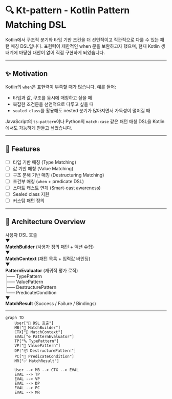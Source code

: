 # 🔍 Kt-pattern - Kotlin Pattern Matching DSL

Kotlin에서 구조적 분기와 타입 기반 조건을 더 선언적이고 직관적으로 다룰 수 있는 패턴 매칭 DSL입니다.
표현력이 제한적인 when 문을 보완하고자 했으며, 현재 Kotlin 생태계에 마땅한 대안이 없어 직접 구현하게 되었습니다.

---

## ✨ Motivation

Kotlin의 `when`은 표현력이 부족할 때가 많습니다. 예를 들어:

- 타입과 값, 구조를 동시에 매칭하고 싶을 때
- 복잡한 조건문을 선언적으로 다루고 싶을 때
- `sealed class`를 활용해도 nested 분기가 많아지면서 가독성이 떨어질 때

JavaScript의 `ts-pattern`이나 Python의 `match-case` 같은 패턴 매칭 DSL을 Kotlin에서도 가능하게 만들고 싶었습니다.

---

## 🚀 Features

- [ ] 타입 기반 매칭 (Type Matching)
- [ ] 값 기반 매칭 (Value Matching)
- [ ] 구조 분해 기반 매칭 (Destructuring Matching)
- [ ] 조건부 매칭 (`when` + predicate DSL)
- [ ] 스마트 캐스트 연계 (Smart-cast awareness)
- [ ] Sealed class 지원
- [ ] 커스텀 패턴 정의

---

## 🧱 Architecture Overview

사용자 DSL 호출  
▼  
**MatchBuilder** (사용자 정의 패턴 + 액션 수집)  
▼  
**MatchContext** (패턴 목록 + 입력값 바인딩)  
▼  
**PatternEvaluator** (재귀적 평가 로직)  
├── TypePattern  
├── ValuePattern  
├── DestructurePattern  
└── PredicateCondition  
▼  
**MatchResult** (Success / Failure / Bindings)

---

```mermaid
graph TD
    User["👤 DSL 호출"]
    MB["🧱 MatchBuilder"]
    CTX["🌿 MatchContext"]
    EVAL["⚙️ PatternEvaluator"]
    TP["🔤 TypePattern"]
    VP["🔢 ValuePattern"]
    DP["📦 DestructurePattern"]
    PC["📃 PredicateCondition"]
    MR["✅ MatchResult"]

    User --> MB --> CTX --> EVAL
    EVAL --> TP
    EVAL --> VP
    EVAL --> DP
    EVAL --> PC
    EVAL --> MR